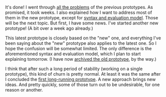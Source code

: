 It's done! I went through [all the problems](/daily/2025-01-10) of the previous
prototypes. As promised, it took weeks. I also explained how I want to address
most of them in the new prototype, except for
[syntax and evaluation model](/daily/2025-01-25). Those will be the next topic.
But first, I have some news. I've started another new prototype! (A bit over a
week ago already.)

This latest prototype is closely based on the "new" one, and everything I've
been saying about the "new" prototype also applies to the latest one. So I hope
the confusion will be somewhat limited. The only difference is the
aforementioned syntax and evaluation model, which I plan to start explaining
tomorrow. (I have now [archived the old prototype][prototype 11], by the way.)

I think that after such a long period of stability (working on a single
prototype), this kind of churn is pretty normal. At least it was the same after
I concluded the [first long-running prototype][prototype 07]. A new approach
brings new ideas. And pretty quickly, some of those turn out to be undesirable,
for one reason or another.

[prototype 07]: https://github.com/hannobraun/crosscut/tree/main/archive/prototypes/07
[prototype 11]: https://github.com/hannobraun/crosscut/tree/main/archive/prototypes/11
